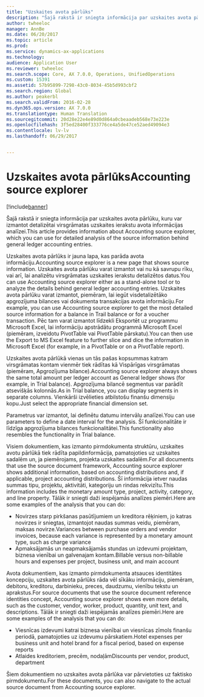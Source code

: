 ```yaml
---
title: "Uzskaites avota pārlūks"
description: "Šajā rakstā ir sniegta informācija par uzskaites avota pārlūku, kuru var izmantot detalizētai virsgrāmatas uzskaites ierakstu avota informācijas analīzei."
author: twheeloc
manager: AnnBe
ms.date: 06/20/2017
ms.topic: article
ms.prod: 
ms.service: dynamics-ax-applications
ms.technology: 
audience: Application User
ms.reviewer: twheeloc
ms.search.scope: Core, AX 7.0.0, Operations, UnifiedOperations
ms.custom: 15391
ms.assetid: 57b95899-7298-43c0-8034-45b5d993cbf2
ms.search.region: Global
ms.author: peakerbl
ms.search.validFrom: 2016-02-28
ms.dyn365.ops.version: AX 7.0.0
ms.translationtype: Human Translation
ms.sourcegitcommit: 20d28e22e4e89d0d864a0cbeaadeb568e73e223e
ms.openlocfilehash: 3f5ed28400f333776ce4a5de47ce52aed49094e3
ms.contentlocale: lv-lv
ms.lasthandoff: 06/29/2017


---
```


# <a name="accounting-source-explorer"></a><span data-ttu-id="097d1-103">Uzskaites avota pārlūks</span><span class="sxs-lookup"><span data-stu-id="097d1-103">Accounting source explorer</span></span>

[!include[banner](../includes/banner.md)]


<span data-ttu-id="097d1-104">Šajā rakstā ir sniegta informācija par uzskaites avota pārlūku, kuru var izmantot detalizētai virsgrāmatas uzskaites ierakstu avota informācijas analīzei.</span><span class="sxs-lookup"><span data-stu-id="097d1-104">This article provides information about Accounting source explorer, which you can use for detailed analysis of the source information behind general ledger accounting entries.</span></span>

<span data-ttu-id="097d1-105">Uzskaites avota pārlūks ir jauna lapa, kas parāda avota informāciju.</span><span class="sxs-lookup"><span data-stu-id="097d1-105">Accounting source explorer is a new page that shows source information.</span></span> <span data-ttu-id="097d1-106">Uzskaites avota pārlūku varat izmantot vai nu kā savrupu rīku, vai arī, lai analizētu virsgrāmatas uzskaites ierakstu detalizētos datus.</span><span class="sxs-lookup"><span data-stu-id="097d1-106">You can use Accounting source explorer either as a stand-alone tool or to analyze the details behind general ledger accounting entries.</span></span> <span data-ttu-id="097d1-107">Uzskaites avota pārlūku varat izmantot, piemēram, lai iegūt visdetalizētāko apgrozījuma bilances vai dokumenta transakcijas avota informāciju.</span><span class="sxs-lookup"><span data-stu-id="097d1-107">For example, you can use Accounting source explorer to get the most detailed source information for a balance in Trail balance or for a voucher transaction.</span></span> <span data-ttu-id="097d1-108">Pēc tam varat izmantot līdzekli Eksportēt uz programmu Microsoft Excel, lai informāciju apstrādātu programmā Microsoft Excel (piemēram, izveidotu PivotTable vai PivotTable pārskatu).</span><span class="sxs-lookup"><span data-stu-id="097d1-108">You can then use the Export to MS Excel feature to further slice and dice the information in Microsoft Excel (for example, in a PivotTable or on a PivotTable report).</span></span>

<span data-ttu-id="097d1-109">Uzskaites avota pārlūkā vienas un tās pašas kopsummas katram virsgrāmatas kontam vienmēr tiek rādītas kā Vispārīgas virsgrāmatas (piemēram, Apgrozījuma bilance).</span><span class="sxs-lookup"><span data-stu-id="097d1-109">Accounting source explorer always shows the same total amount per ledger account as General ledger shows (for example, in Trial balance).</span></span> <span data-ttu-id="097d1-110">Apgrozījuma bilancē segmentus var parādīt atsevišķās kolonnās.</span><span class="sxs-lookup"><span data-stu-id="097d1-110">As in Trial balance, you can display segments in separate columns.</span></span> <span data-ttu-id="097d1-111">Vienkārši izvēlieties atbilstošu finanšu dimensiju kopu.</span><span class="sxs-lookup"><span data-stu-id="097d1-111">Just select the appropriate financial dimension set.</span></span> 

<span data-ttu-id="097d1-112">Parametrus var izmantot, lai definētu datumu intervālu analīzei.</span><span class="sxs-lookup"><span data-stu-id="097d1-112">You can use parameters to define a date interval for the analysis.</span></span> <span data-ttu-id="097d1-113">Šī funkcionalitāte ir līdzīga apgrozījuma bilances funkcionalitātei.</span><span class="sxs-lookup"><span data-stu-id="097d1-113">This functionality also resembles the functionality in Trial balance.</span></span>

<span data-ttu-id="097d1-114">Visiem dokumentiem, kas izmanto pirmdokumenta struktūru, uzskaites avotu pārlūkā tiek rādīta papildinformācija, pamatojoties uz uzskaites sadalēm un, ja piemērojams, projekta uzskaites sadalēm.</span><span class="sxs-lookup"><span data-stu-id="097d1-114">For all documents that use the source document framework, Accounting source explorer shows additional information, based on accounting distributions and, if applicable, project accounting distributions.</span></span> <span data-ttu-id="097d1-115">Šī informācija ietver naudas summas tipu, projektu, aktivitāti, kategoriju un rindas rekvizītu.</span><span class="sxs-lookup"><span data-stu-id="097d1-115">This information includes the monetary amount type, project, activity, category, and line property.</span></span> <span data-ttu-id="097d1-116">Tālāk ir sniegti daži iespējamās analīzes piemēri.</span><span class="sxs-lookup"><span data-stu-id="097d1-116">Here are some examples of the analysis that you can do:</span></span>

-   <span data-ttu-id="097d1-117">Novirzes starp pirkšanas pasūtījumiem un kreditora rēķiniem, jo katras novirzes ir sniegtas, izmantojot naudas summas veidu, piemēram, maksas novirze.</span><span class="sxs-lookup"><span data-stu-id="097d1-117">Variances between purchase orders and vendor invoices, because each variance is represented by a monetary amount type, such as charge variance</span></span>
-   <span data-ttu-id="097d1-118">Apmaksājamās un neapmaksājamās stundas un izdevumi projektam, biznesa vienībai un galvenajam kontam.</span><span class="sxs-lookup"><span data-stu-id="097d1-118">Billable versus non-billable hours and expenses per project, business unit, and main account</span></span>

<span data-ttu-id="097d1-119">Avota dokumentiem, kas izmanto pirmdokumenta atsauces identitātes koncepciju, uzskaites avota pārlūks rāda vēl sīkāku informāciju, piemēram, debitoru, kreditoru, darbinieku, preces, daudzumu, vienību tekstu un aprakstus.</span><span class="sxs-lookup"><span data-stu-id="097d1-119">For source documents that use the source document reference identities concept, Accounting source explorer shows even more details, such as the customer, vendor, worker, product, quantity, unit text, and descriptions.</span></span> <span data-ttu-id="097d1-120">Tālāk ir sniegti daži iespējamās analīzes piemēri.</span><span class="sxs-lookup"><span data-stu-id="097d1-120">Here are some examples of the analysis that you can do:</span></span>

-   <span data-ttu-id="097d1-121">Viesnīcas izdevumi katrai biznesa vienībai un viesnīcas zīmols finanšu periodā, pamatojoties uz izdevumu pārskatiem.</span><span class="sxs-lookup"><span data-stu-id="097d1-121">Hotel expenses per business unit and hotel brand for a fiscal period, based on expense reports</span></span>
-   <span data-ttu-id="097d1-122">Atlaides kreditoriem, precēm, nodaļām</span><span class="sxs-lookup"><span data-stu-id="097d1-122">Discounts per vendor, product, department</span></span>

<span data-ttu-id="097d1-123">Šiem dokumentiem no uzskaites avota pārlūka var pārvietoties uz faktisko pirmdokumentu.</span><span class="sxs-lookup"><span data-stu-id="097d1-123">For these documents, you can also navigate to the actual source document from Accounting source explorer.</span></span>




